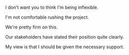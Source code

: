 
I don't want you to think I'm being inflexible.	 

I'm not comfortable rushing the project.	 

We're pretty firm on this.	 

Our stakeholders have stated their position quite clearly.	 

My view is that I should be given the necessary support.